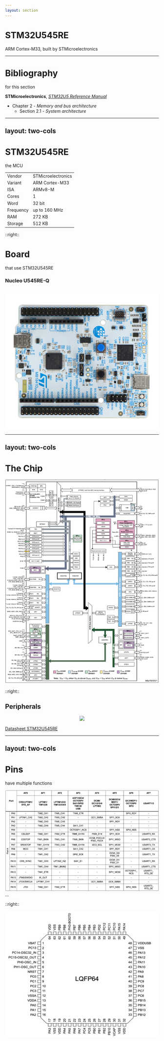 ```yaml
---
layout: section
---
```


# STM32U545RE
ARM Cortex-M33, built by STMicroelectronics

---

# Bibliography
for this section

**STMicroelectronics**, *[STM32U5 Reference Manual](https://www.st.com/resource/en/reference_manual/rm0456-stm32u5-series-armbased-32bit-mcus-stmicroelectronics.pdf)*
   - Chapter 2 - *Memory and bus architecture*
     - Section 2.1 - *System architecture*

---
layout: two-cols
---

# STM32U545RE
the MCU

| | |
|-|-|
| Vendor | STMicroelectronics |
| Variant | ARM Cortex-M33 |
| ISA | ARMv8-M |
| Cores | 1 |
| Word | 32 bit |
| Frequency | up to 160 MHz |
| RAM | 272 KB |
| Storage | 512 KB |

::right::

# Board
that use STM32U545RE

### Nucleo U545RE-Q

<br> 

<img src="./nucleo_u545re_q.jpg" class="w-100 rounded" />

---
layout: two-cols
---

# The Chip

<div align="center">
<img src="./chip.png" class="h-110 rounded" />
</div>


::right::

## Peripherals

<div align="center">
<img src="./peripherals.avif" class="h-90 rounded" />
</div>

[Datasheet STM32U545RE](https://www.st.com/resource/en/datasheet/stm32u545re.pdf)

---
layout: two-cols
---

# Pins
have multiple functions

<img src="./functions.png" class="rounded">
...

::right::

<img src="./pins.png" class="rounded">

